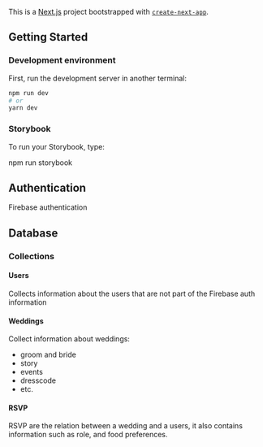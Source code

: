 This is a [Next.js](https://nextjs.org/) project bootstrapped with [`create-next-app`](https://github.com/vercel/next.js/tree/canary/packages/create-next-app).

## Getting Started

### Development environment

First, run the development server in another terminal:

```bash
npm run dev
# or
yarn dev
```

### Storybook

To run your Storybook, type:

npm run storybook

## Authentication

Firebase authentication

## Database

### Collections

#### Users

Collects information about the users that are not part of the Firebase auth information

#### Weddings

Collect information about weddings:

- groom and bride
- story
- events
- dresscode
- etc.

#### RSVP

RSVP are the relation between a wedding and a users, it also contains information such as role, and food preferences.
